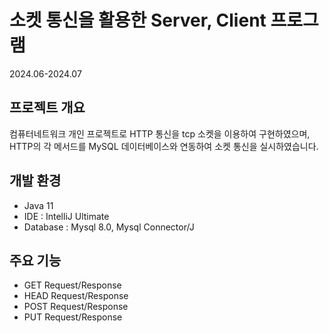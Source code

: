 # 소켓 통신을 활용한 Server, Client 프로그램

2024.06-2024.07


## 프로젝트 개요

컴퓨터네트워크 개인 프로젝트로 HTTP 통신을 tcp 소켓을 이용하여 구현하였으며, HTTP의 각 메서드를 MySQL 데이터베이스와 연동하여 소켓 통신을 실시하였습니다.


## 개발 환경

+ Java 11
+ IDE : IntelliJ Ultimate
+ Database : Mysql 8.0, Mysql Connector/J


## 주요 기능

+ GET Request/Response
+ HEAD Request/Response
+ POST Request/Response
+ PUT Request/Response
